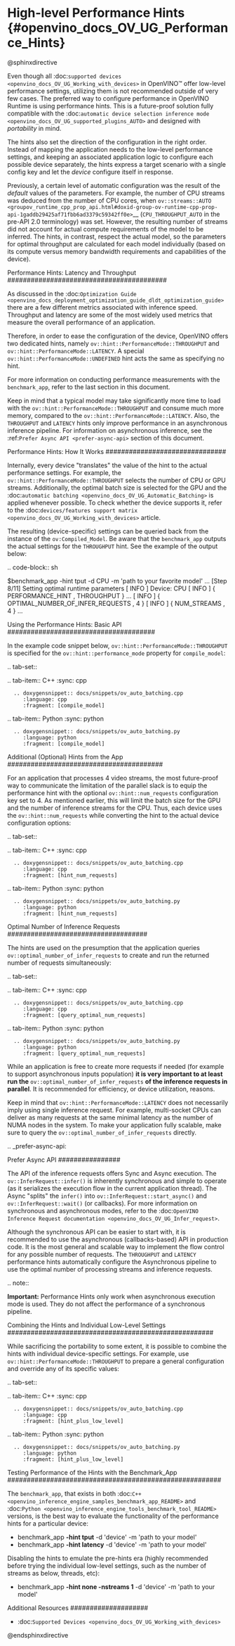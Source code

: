 # High-level Performance Hints {#openvino_docs_OV_UG_Performance_Hints}

@sphinxdirective

Even though all :doc:`supported devices <openvino_docs_OV_UG_Working_with_devices>` in OpenVINO™ offer low-level performance settings, utilizing them is not recommended outside of very few cases. 
The preferred way to configure performance in OpenVINO Runtime is using performance hints. This is a future-proof solution fully compatible with the :doc:`automatic device selection inference mode <openvino_docs_OV_UG_supported_plugins_AUTO>` and designed with *portability* in mind. 

The hints also set the direction of the configuration in the right order. Instead of mapping the application needs to the low-level performance settings, and keeping an associated application logic to configure each possible device separately, the hints express a target scenario with a single config key and let the *device* configure itself in response.

Previously, a certain level of automatic configuration was the result of the *default* values of the parameters. For example, the number of CPU streams was deduced from the number of CPU cores, when `ov::streams::AUTO <groupov_runtime_cpp_prop_api.html#doxid-group-ov-runtime-cpp-prop-api-1gaddb29425af71fbb6ad3379c59342ff0e>`__ (``CPU_THROUGHPUT_AUTO`` in the pre-API 2.0 terminology) was set. However, the resulting number of streams did not account for actual compute requirements of the model to be inferred.
The hints, in contrast, respect the actual model, so the parameters for optimal throughput are calculated for each model individually (based on its compute versus memory bandwidth requirements and capabilities of the device).

Performance Hints: Latency and Throughput
#########################################

As discussed in the :doc:`Optimization Guide <openvino_docs_deployment_optimization_guide_dldt_optimization_guide>` there are a few different metrics associated with inference speed. Throughput and latency are some of the most widely used metrics that measure the overall performance of an application.

Therefore, in order to ease the configuration of the device, OpenVINO offers two dedicated hints, namely ``ov::hint::PerformanceMode::THROUGHPUT`` and ``ov::hint::PerformanceMode::LATENCY``. A special ``ov::hint::PerformanceMode::UNDEFINED`` hint acts the same as specifying no hint. 

For more information on conducting performance measurements with the ``benchmark_app``, refer to the last section in this document.

Keep in mind that a typical model may take significantly more time to load with the ``ov::hint::PerformanceMode::THROUGHPUT`` and consume much more memory, compared to the ``ov::hint::PerformanceMode::LATENCY``. Also, the `THROUGHPUT` and `LATENCY` hints only improve performance in an asynchronous inference pipeline. For information on asynchronous inference, see the :ref:`Prefer Async API <prefer-async-api>` section of this document.

Performance Hints: How It Works
###############################

Internally, every device "translates" the value of the hint to the actual performance settings.
For example, the ``ov::hint::PerformanceMode::THROUGHPUT`` selects the number of CPU or GPU streams.
Additionally, the optimal batch size is selected for the GPU and the :doc:`automatic batching <openvino_docs_OV_UG_Automatic_Batching>` is applied whenever possible. To check whether the device supports it, refer to the :doc:`devices/features support matrix <openvino_docs_OV_UG_Working_with_devices>` article.

The resulting (device-specific) settings can be queried back from the instance of the ``ov:Compiled_Model``.
Be aware that the ``benchmark_app`` outputs the actual settings for the ``THROUGHPUT`` hint. See the example of the output below:

.. code-block:: sh

   $benchmark_app -hint tput -d CPU -m 'path to your favorite model'
   ...
   [Step 8/11] Setting optimal runtime parameters
   [ INFO ] Device: CPU
   [ INFO ]   { PERFORMANCE_HINT , THROUGHPUT }
   ...
   [ INFO ]   { OPTIMAL_NUMBER_OF_INFER_REQUESTS , 4 }
   [ INFO ]   { NUM_STREAMS , 4 }
   ...


Using the Performance Hints: Basic API
######################################

In the example code snippet below, ``ov::hint::PerformanceMode::THROUGHPUT`` is specified for the ``ov::hint::performance_mode`` property for ``compile_model``:

.. tab-set::

   .. tab-item:: C++
      :sync: cpp
   
      .. doxygensnippet:: docs/snippets/ov_auto_batching.cpp
         :language: cpp
         :fragment: [compile_model]
   
   .. tab-item:: Python
      :sync: python
   
      .. doxygensnippet:: docs/snippets/ov_auto_batching.py
         :language: python
         :fragment: [compile_model]


Additional (Optional) Hints from the App
########################################

For an application that processes 4 video streams, the most future-proof way to communicate the limitation of the parallel slack is to equip the performance hint with the optional ``ov::hint::num_requests`` configuration key set to 4. 
As mentioned earlier, this will limit the batch size for the GPU and the number of inference streams for the CPU. Thus, each device uses the ``ov::hint::num_requests`` while converting the hint to the actual device configuration options:

.. tab-set::

   .. tab-item:: C++
      :sync: cpp
   
      .. doxygensnippet:: docs/snippets/ov_auto_batching.cpp
         :language: cpp
         :fragment: [hint_num_requests]
   
   .. tab-item:: Python
      :sync: python
   
      .. doxygensnippet:: docs/snippets/ov_auto_batching.py
         :language: python
         :fragment: [hint_num_requests]


Optimal Number of Inference Requests
####################################

The hints are used on the presumption that the application queries ``ov::optimal_number_of_infer_requests`` to create and run the returned number of requests simultaneously:

.. tab-set::

   .. tab-item:: C++
      :sync: cpp
   
      .. doxygensnippet:: docs/snippets/ov_auto_batching.cpp
         :language: cpp
         :fragment: [query_optimal_num_requests]
   
   .. tab-item:: Python
      :sync: python
   
      .. doxygensnippet:: docs/snippets/ov_auto_batching.py
         :language: python
         :fragment: [query_optimal_num_requests]


While an application is free to create more requests if needed (for example to support asynchronous inputs population) **it is very important to at least run the** ``ov::optimal_number_of_infer_requests`` **of the inference requests in parallel**. It is recommended for efficiency, or device utilization, reasons. 

Keep in mind that ``ov::hint::PerformanceMode::LATENCY`` does not necessarily imply using single inference request. For example, multi-socket CPUs can deliver as many requests at the same minimal latency as the number of NUMA nodes in the system.
To make your application fully scalable, make sure to query the ``ov::optimal_number_of_infer_requests`` directly.

.. _prefer-async-api:

Prefer Async API
################

The API of the inference requests offers Sync and Async execution. The ``ov::InferRequest::infer()`` is inherently synchronous and simple to operate (as it serializes the execution flow in the current application thread). The Async "splits" the ``infer()`` into ``ov::InferRequest::start_async()`` and ``ov::InferRequest::wait()`` (or callbacks). For more information on synchronous and asynchronous modes, refer to the :doc:`OpenVINO Inference Request documentation <openvino_docs_OV_UG_Infer_request>`.

Although the synchronous API can be easier to start with, it is recommended to use the asynchronous (callbacks-based) API in production code. It is the most general and scalable way to implement the flow control for any possible number of requests. The ``THROUGHPUT`` and ``LATENCY`` performance hints automatically configure the Asynchronous pipeline to use the optimal number of processing streams and inference requests. 

.. note::
   
   **Important:** Performance Hints only work when asynchronous execution mode is used. They do not affect the performance of a synchronous pipeline.

Combining the Hints and Individual Low-Level Settings
#####################################################

While sacrificing the portability to some extent, it is possible to combine the hints with individual device-specific settings. 
For example, use ``ov::hint::PerformanceMode::THROUGHPUT`` to prepare a general configuration and override any of its specific values:

.. tab-set::

   .. tab-item:: C++
      :sync: cpp
   
      .. doxygensnippet:: docs/snippets/ov_auto_batching.cpp
         :language: cpp
         :fragment: [hint_plus_low_level]

   .. tab-item:: Python
      :sync: python
   
      .. doxygensnippet:: docs/snippets/ov_auto_batching.py
         :language: python
         :fragment: [hint_plus_low_level]


Testing Performance of the Hints with the Benchmark_App
#######################################################

The ``benchmark_app``, that exists in both  :doc:`C++ <openvino_inference_engine_samples_benchmark_app_README>` and :doc:`Python <openvino_inference_engine_tools_benchmark_tool_README>` versions, is the best way to evaluate the functionality of the performance hints for a particular device:

* benchmark_app **-hint tput** -d 'device' -m 'path to your model'
* benchmark_app **-hint latency** -d 'device' -m 'path to your model'

Disabling the hints to emulate the pre-hints era (highly recommended before trying the individual low-level settings, such as the number of streams as below, threads, etc):

* benchmark_app **-hint none -nstreams 1**  -d 'device' -m 'path to your model'


Additional Resources
####################

* :doc:`Supported Devices <openvino_docs_OV_UG_Working_with_devices>`

@endsphinxdirective
